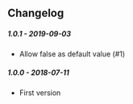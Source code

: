 ## Changelog

##### 1.0.1 - 2019-09-03
* Allow false as default value (#1)

##### 1.0.0 - 2018-07-11
* First version
